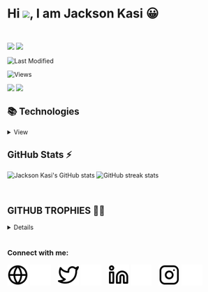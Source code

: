
# Hi <img src="https://raw.githubusercontent.com/MartinHeinz/MartinHeinz/master/wave.gif" width="30px" margin-left="200px">, I am **Jackson Kasi 😀**
<br/>

<img src="https://media.giphy.com/media/LmNwrBhejkK9EFP504/giphy.gif" width="165px" />    <img src="https://github-readme-stats.vercel.app/api/top-langs/?username=jacksonkasi0&layout=compact"  margin-left="-100px" />

![Last Modified](<https://img.shields.io/badge/Last%20Modified-2022/03/31%2000:15%20(IST)-%23121212?style=flat>)    
<p align="left"><img src="https://komarev.com/ghpvc/?username=jacksonkasi0" alt="Views" /><p/>


<a href="https://dev.to/jacksonkasi" target="_blank" ><img height="30" src="https://github.com/jacksonkasi0/img/blob/main/23492d49eefc1794c50377c2613baa00-removebg-preview%20(2).png?raw=true" /></a>
<a href="mailto:nammalvar888@gmail.com" target="_blank" ><img src="https://img.shields.io/badge/MAIL-F9E000?style=for-the-badge&logo=GMAIL&logoColor=%23000000" /></a>


## 📚 Technologies

<details>
<summary>View</summary>
  
  
### Languages 📖

![javascript](https://img.shields.io/badge/javascript%20-%23323330.svg?&style=for-the-badge&logo=javascript&logoColor=%23F7DF1E)
![html5](https://img.shields.io/badge/html5%20-%23E34F26.svg?&style=for-the-badge&logo=html5&logoColor=white)
![css3](https://img.shields.io/badge/css3%20-%231572B6.svg?&style=for-the-badge&logo=css3&logoColor=white)
  
### Frameworks, Libraries, etc... 🛠

![react](https://img.shields.io/badge/react%20-%2320232a.svg?&style=for-the-badge&logo=react&logoColor=%2361DAFB)
![nodejs](https://img.shields.io/badge/Node.js-43853D?style=for-the-badge&logo=node.js&logoColor=white)
![express](https://img.shields.io/badge/express-000?style=for-the-badge&logo=express&logoColor=white)
![jquery](https://img.shields.io/badge/jquery%20-%230769AD.svg?&style=for-the-badge&logo=jquery&logoColor=white)
![Bootstrap](https://img.shields.io/badge/bootstrap-8412F1?style=for-the-badge&logo=bootstrap&logoColor=white)
  
### Databases 💾

![Firebase](https://img.shields.io/badge/firebase%20-%2320232a.svg?&style=for-the-badge&logo=firebase)
![MongoDB](https://img.shields.io/badge/MongoDB-%234ea94b.svg?&style=for-the-badge&logo=mongodb&logoColor=white)

### Version Control 🕹

![git](https://img.shields.io/badge/git%20-%23F05033.svg?&style=for-the-badge&logo=git&logoColor=white)
![github](https://img.shields.io/badge/github%20-%23121011.svg?&style=for-the-badge&logo=github&logoColor=white)

### Tools ⚙

 ![VS Code](https://img.shields.io/badge/vsc-005FED?style=for-the-badge&logo=visual%20studio%20code&logoColor=white)
 ![Postman](https://img.shields.io/badge/postman-FB8C01?style=for-the-badge&logo=postman&logoColor=white)
 
  
### OS 🖥

![windows](https://img.shields.io/badge/Windows-0078D6?style=for-the-badge&logo=windows&logoColor=white)
![linux](https://img.shields.io/badge/linux-E95420?style=for-the-badge&logo=linux&logoColor=white)
![macOS](https://img.shields.io/badge/macos-000000?style=for-the-badge&logo=apple&logoColor=white)

### Learning 🐱‍👤

<img align="left" alt="GraphQL" width="26px" src="https://cdn.jsdelivr.net/gh/devicons/devicon/icons/graphql/graphql-plain.svg" style="padding-right:10px;" />graphql
<br/>
 <hr/>
</details>

## GitHub Stats ⚡ 

![Jackson Kasi's GitHub stats](https://github-readme-stats.vercel.app/api?username=jacksonkasi0&&show_icons=true&count_private=true&include_all_commits=true)
![GitHub streak stats](https://github-readme-streak-stats.herokuapp.com/?user=jacksonkasi0)

<br/>

## GITHUB TROPHIES 🐱‍💻

<details>
  
[![trophy](https://github-profile-trophy.vercel.app/?username=jacksonkasi0)](https://github.com/ryo-ma/github-profile-trophy)
 <br>

</details>

<br/>

### Connect with me:

[![website](./img/globe-light.svg)](https://dev.to/jacksonkasi#gh-light-mode-only)
[![website](./img/globe-dark.svg)](https://dev.to/jacksonkasi#gh-dark-mode-only)
&nbsp;&nbsp;
[![website](./img/twitter-light.svg)](https://twitter.com/Jacksonkasi11#gh-light-mode-only)
[![website](./img/twitter-dark.svg)](https://twitter.com/Jacksonkasi11#gh-dark-mode-only)
&nbsp;&nbsp;
[![website](./img/linkedin-light.svg)](https://linkedin.com/in/jacksonkasi#gh-light-mode-only)
[![website](./img/linkedin-dark.svg)](https://linkedin.com/in/jacksonkasi#gh-dark-mode-only)
&nbsp;&nbsp;
[![website](./img/instagram-light.svg)](https://www.instagram.com/jacksonkasi555#gh-light-mode-only)
[![website](./img/instagram-dark.svg)](https://www.instagram.com/jacksonkasi555#gh-dark-mode-only)
